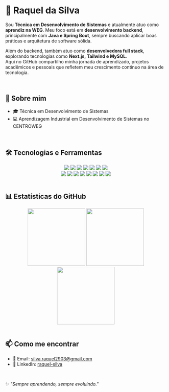 # 👋 Raquel da Silva

Sou **Técnica em Desenvolvimento de Sistemas** e atualmente atuo como **aprendiz na WEG**. Meu foco está em **desenvolvimento backend**, principalmente com **Java e Spring Boot**, sempre buscando aplicar boas práticas e arquitetura de software sólida.  

Além do backend, também atuo como **desenvolvedora full stack**, explorando tecnologias como **Next.js, Tailwind e MySQL**.  
Aqui no GitHub compartilho minha jornada de aprendizado, projetos acadêmicos e pessoais que refletem meu crescimento contínuo na área de tecnologia.

<br>

## 🚀 Sobre mim
- 🎓 Técnica em Desenvolvimento de Sistemas
- 💻 Aprendizagem Industrial em Desenvolvimento de Sistemas no CENTROWEG

<br>

## 🛠️ Tecnologias e Ferramentas

<div align="center">

  <!-- Primeira linha -->
  <img src="https://img.shields.io/badge/Java-%23ED8B00.svg?style=for-the-badge&logo=openjdk&logoColor=white" />
  <img src="https://img.shields.io/badge/JavaScript-%23323330.svg?style=for-the-badge&logo=javascript&logoColor=%23F7DF1E" />
  <img src="https://img.shields.io/badge/C++-%2300599C.svg?style=for-the-badge&logo=c%2B%2B&logoColor=white" />
  <img src="https://img.shields.io/badge/Next.js-000000?style=for-the-badge&logo=nextdotjs&logoColor=white" />
  <img src="https://img.shields.io/badge/HTML5-%23E34F26.svg?style=for-the-badge&logo=html5&logoColor=white" />
  <img src="https://img.shields.io/badge/CSS3-%231572B6.svg?style=for-the-badge&logo=css3&logoColor=white" />
  <img src="https://img.shields.io/badge/TailwindCSS-%2338B2AC.svg?style=for-the-badge&logo=tailwind-css&logoColor=white" />

  <br/>

  <!-- Segunda linha -->
  <img src="https://img.shields.io/badge/SpringBoot-%236DB33F.svg?style=for-the-badge&logo=springboot&logoColor=white" />
  <img src="https://img.shields.io/badge/Flutter-%2302569B.svg?style=for-the-badge&logo=flutter&logoColor=white" />
  <img src="https://img.shields.io/badge/MySQL-%2300f.svg?style=for-the-badge&logo=mysql&logoColor=white" />
  <img src="https://img.shields.io/badge/Git-%23F05033.svg?style=for-the-badge&logo=git&logoColor=white" />
  <img src="https://img.shields.io/badge/Arduino-%2300979D.svg?style=for-the-badge&logo=arduino&logoColor=white" />
  <img src="https://img.shields.io/badge/Node--RED-%238F0000.svg?style=for-the-badge&logo=nodered&logoColor=white" />
  <img src="https://img.shields.io/badge/Figma-%23F24E1E.svg?style=for-the-badge&logo=figma&logoColor=white" />
  <img src="https://img.shields.io/badge/Power%20BI-F2C811?style=for-the-badge&logo=powerbi&logoColor=black" />

</div>

<br>

## 📊 Estatísticas do GitHub

<div align="center">

<!-- Estatísticas gerais -->
<img height="180em" src="https://github-readme-stats.vercel.app/api?username=raquel1s&show_icons=true&theme=tokyonight&count_private=true"/>  

<!-- Linguagens mais usadas -->
<img height="180em" src="https://github-readme-stats.vercel.app/api/top-langs/?username=raquel1s&layout=compact&langs_count=7&theme=tokyonight"/>  

<!-- Streak (dias seguidos de contribuição) -->
<img height="180em" src="https://streak-stats.demolab.com?user=raquel1s&theme=tokyonight"/>  

</div>

<br>

## 📫 Como me encontrar
- 📧 Email: [silva.raquel2903@gmail.com](link)  
- 💼 LinkedIn: [raquel-silva](https://www.linkedin.com/in/raquel-silva-52b4aa353/)

<br>

✨ *"Sempre aprendendo, sempre evoluindo."*  
